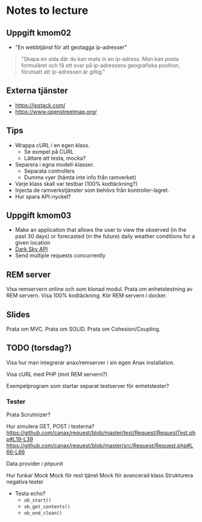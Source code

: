 Notes to lecture
========================



Uppgift kmom02
------------------------

* "En webbtjänst för att geotagga ip-adresser"
> "Skapa en sida där du kan mata in en ip-adress. Man kan posta formuläret och få ett svar på ip-adressens geografiska position, förutsatt att ip-adressen är giltig."



Externa tjänster
------------------------

* https://ipstack.com/
* https://www.openstreetmap.org/



Tips
------------------------

* Wrappa cURL i en egen klass.
    * Se exmpel på CURL
    * Lättare att testa, mocka?
* Separera i egna modell-klasser.
    * Separata controllers
    * Dumma vyer (hämta inte info från ramverket)
* Varje klass skall var testbar (100% kodtäckning?)
* Injecta de ramverkstjänster som behövs från kontroller-lagret.
* Hur spara API-nyckel?



Uppgift kmom03
------------------------

* Make an application that allows the user to view the observed (in the past 30 days) or forecasted (in the future) daily weather conditions for a given location
* [Dark Sky API](https://darksky.net/dev/docs)
* Send multiple requests concurrently



REM server
----------------------

Visa remservern online och som klonad modul.
Prata om enhetstestning av REM servern.
Visa 100% kodtäckning.
Kör REM servern i docker.



Slides
----------------------

Prata om MVC.
Prata om SOLID.
Prata om Cohesion/Coupling.



TODO (torsdag?)
------------------

Visa hur man integrerar anax/remserver i sin egen Anax installation.

Visa cURL med PHP (mot REM servern?)

Exempelprogram som startar separat testserver för enhetstester?



### Tester

Prata Scrutinizer?

Hur simulera GET, POST i testerna?
https://github.com/canax/request/blob/master/test/Request/RequestTest.php#L19-L39
https://github.com/canax/request/blob/master/src/Request/Request.php#L66-L86

Data provider i phpunit

Hur funkar Mock
Mock för rest tjänst
Mock för avancerad klass
Strukturera negativa tester

* Testa echo?
    * `ob_start()`
    * `ob_get_contents()`
    * `ob_end_clean()`
